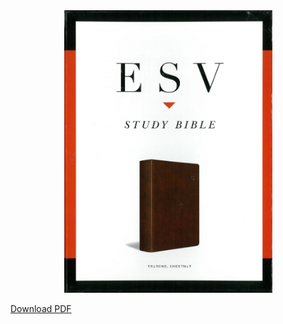 <div align="center">
  <img src="./logo.jpg" alt="ESV Study Bible Cover" width="333"/>
</div>

[Download PDF](https://drive.google.com/uc?export=download&id=1d5LllnULOlaHQloJCKyS3qj-o0IPHKOS)
